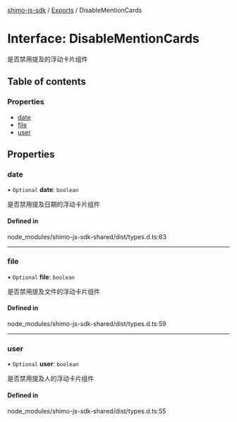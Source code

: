 [shimo-js-sdk](/README.md) / [Exports](/modules.md) / DisableMentionCards

# Interface: DisableMentionCards

是否禁用提及的浮动卡片组件

## Table of contents

### Properties

- [date](/interfaces/DisableMentionCards.md#date)
- [file](/interfaces/DisableMentionCards.md#file)
- [user](/interfaces/DisableMentionCards.md#user)

## Properties

### date

• `Optional` **date**: `boolean`

是否禁用提及日期的浮动卡片组件

#### Defined in

node_modules/shimo-js-sdk-shared/dist/types.d.ts:63

___

### file

• `Optional` **file**: `boolean`

是否禁用提及文件的浮动卡片组件

#### Defined in

node_modules/shimo-js-sdk-shared/dist/types.d.ts:59

___

### user

• `Optional` **user**: `boolean`

是否禁用提及人的浮动卡片组件

#### Defined in

node_modules/shimo-js-sdk-shared/dist/types.d.ts:55
